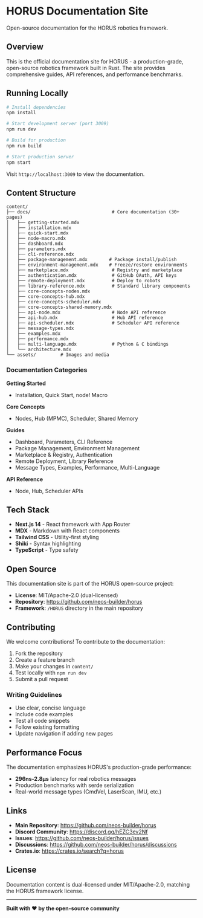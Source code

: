 # HORUS Documentation Site

Open-source documentation for the HORUS robotics framework.

## Overview

This is the official documentation site for HORUS - a production-grade, open-source robotics framework built in Rust. The site provides comprehensive guides, API references, and performance benchmarks.

## Running Locally

```bash
# Install dependencies
npm install

# Start development server (port 3009)
npm run dev

# Build for production
npm run build

# Start production server
npm start
```

Visit `http://localhost:3009` to view the documentation.

## Content Structure

```
content/
├── docs/                              # Core documentation (30+ pages)
│   ├── getting-started.mdx
│   ├── installation.mdx
│   ├── quick-start.mdx
│   ├── node-macro.mdx
│   ├── dashboard.mdx
│   ├── parameters.mdx
│   ├── cli-reference.mdx
│   ├── package-management.mdx        # Package install/publish
│   ├── environment-management.mdx    # Freeze/restore environments
│   ├── marketplace.mdx                # Registry and marketplace
│   ├── authentication.mdx             # GitHub OAuth, API keys
│   ├── remote-deployment.mdx          # Deploy to robots
│   ├── library-reference.mdx          # Standard library components
│   ├── core-concepts-nodes.mdx
│   ├── core-concepts-hub.mdx
│   ├── core-concepts-scheduler.mdx
│   ├── core-concepts-shared-memory.mdx
│   ├── api-node.mdx                   # Node API reference
│   ├── api-hub.mdx                    # Hub API reference
│   ├── api-scheduler.mdx              # Scheduler API reference
│   ├── message-types.mdx
│   ├── examples.mdx
│   ├── performance.mdx
│   ├── multi-language.mdx             # Python & C bindings
│   └── architecture.mdx
└── assets/         # Images and media
```

### Documentation Categories

**Getting Started**
- Installation, Quick Start, node! Macro

**Core Concepts**
- Nodes, Hub (MPMC), Scheduler, Shared Memory

**Guides**
- Dashboard, Parameters, CLI Reference
- Package Management, Environment Management
- Marketplace & Registry, Authentication
- Remote Deployment, Library Reference
- Message Types, Examples, Performance, Multi-Language

**API Reference**
- Node, Hub, Scheduler APIs

## Tech Stack

- **Next.js 14** - React framework with App Router
- **MDX** - Markdown with React components
- **Tailwind CSS** - Utility-first styling
- **Shiki** - Syntax highlighting
- **TypeScript** - Type safety

## Open Source

This documentation site is part of the HORUS open-source project:

- **License**: MIT/Apache-2.0 (dual-licensed)
- **Repository**: https://github.com/neos-builder/horus
- **Framework**: `/HORUS` directory in the main repository

## Contributing

We welcome contributions! To contribute to the documentation:

1. Fork the repository
2. Create a feature branch
3. Make your changes in `content/`
4. Test locally with `npm run dev`
5. Submit a pull request

### Writing Guidelines

- Use clear, concise language
- Include code examples
- Test all code snippets
- Follow existing formatting
- Update navigation if adding new pages

## Performance Focus

The documentation emphasizes HORUS's production-grade performance:

- **296ns-2.8μs** latency for real robotics messages
- Production benchmarks with serde serialization
- Real-world message types (CmdVel, LaserScan, IMU, etc.)

## Links

- **Main Repository**: https://github.com/neos-builder/horus
- **Discord Community**: https://discord.gg/hEZC3ev2Nf
- **Issues**: https://github.com/neos-builder/horus/issues
- **Discussions**: https://github.com/neos-builder/horus/discussions
- **Crates.io**: https://crates.io/search?q=horus

## License

Documentation content is dual-licensed under MIT/Apache-2.0, matching the HORUS framework license.

---

**Built with ❤️ by the open-source community**
